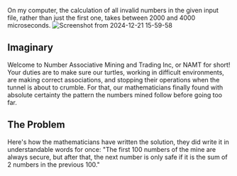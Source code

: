 On my computer, the calculation of all invalid numbers in the given input file, rather than just the first one, takes between 2000 and 4000 microseconds.
![Screenshot from 2024-12-21 15-59-58](https://github.com/user-attachments/assets/61dbd6e1-c6f6-4e35-905b-a835d1a2d644)

## Imaginary
Welcome to Number Associative Mining and Trading Inc, or NAMT for short! Your duties are to make sure our turtles, working in difficult environments, are making correct associations, and stopping their operations when the tunnel is about to crumble. For that, our mathematicians finally found with absolute certainty the pattern the numbers mined follow before going too far.
## The Problem
Here's how the mathematicians have written the solution, they did write it in understandable words for once:
"The first 100 numbers of the mine are always secure, but after that, the next number is only safe if it is the sum of 2 numbers in the previous 100."





